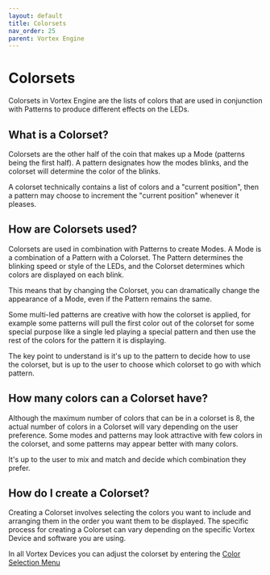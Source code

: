 ```yaml
---
layout: default
title: Colorsets
nav_order: 25
parent: Vortex Engine
---
```


# Colorsets

Colorsets in Vortex Engine are the lists of colors that are used in conjunction with Patterns to produce different effects on the LEDs. 


## What is a Colorset?

Colorsets are the other half of the coin that makes up a Mode (patterns being the first half).  A pattern designates how the modes blinks, and the colorset will determine the color of the blinks.

A colorset technically contains a list of colors and a "current position", then a pattern may choose to increment the "current position" whenever it pleases.

## How are Colorsets used?

Colorsets are used in combination with Patterns to create Modes. A Mode is a combination of a Pattern with a Colorset. The Pattern determines the blinking speed or style of the LEDs, and the Colorset determines which colors are displayed on each blink. 

This means that by changing the Colorset, you can dramatically change the appearance of a Mode, even if the Pattern remains the same.

Some multi-led patterns are creative with how the colorset is applied, for example some patterns will pull the first color out of the colorset for some special purpose like a single led playing a special pattern and then use the rest of the colors for the pattern it is displaying. 

The key point to understand is it's up to the pattern to decide how to use the colorset, but is up to the user to choose which colorset to go with which pattern.

## How many colors can a Colorset have?

Although the maximum number of colors that can be in a colorset is 8, the actual number of colors in a Colorset will vary depending on the user preference. Some modes and patterns may look attractive with few colors in the colorset, and some patterns may appear better with many colors.

It's up to the user to mix and match and decide which combination they prefer.

## How do I create a Colorset?

Creating a Colorset involves selecting the colors you want to include and arranging them in the order you want them to be displayed. The specific process for creating a Colorset can vary depending on the specific Vortex Device and software you are using.

In all Vortex Devices you can adjust the colorset by entering the [Color Selection Menu](color_select_menu.html)

